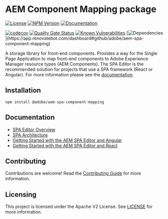 # AEM Component Mapping package

[![License](https://img.shields.io/badge/license-Apache%202-blue)](https://github.com/adobe/aem-spa-component-mapping/blob/master/LICENSE)
[![NPM Version](https://img.shields.io/npm/v/@adobe/aem-spa-component-mapping.svg)](https://www.npmjs.com/package/@adobe/aem-spa-component-mapping)
[![Documentation](https://img.shields.io/badge/docs-api-blue)](https://opensource.adobe.com/aem-spa-component-mapping/)

[![codecov](https://codecov.io/gh/adobe/aem-spa-component-mapping/branch/master/graph/badge.svg)](https://codecov.io/gh/adobe/aem-spa-component-mapping)
[![Quality Gate Status](https://sonarcloud.io/api/project_badges/measure?project=adobe_aem-spa-component-mapping&metric=alert_status)](https://sonarcloud.io/dashboard?id=adobe_aem-spa-component-mapping)
[![Known Vulnerabilities](https://snyk.io/test/github/adobe/aem-spa-component-mapping/badge.svg)](https://snyk.io/test/github/adobe/aem-spa-component-mapping)
[![Dependencies](https://badges.renovateapi.com/github/adobe/aem-spa-component-mapping?)](https://app.renovatebot.com/dashboard#github/adobe/aem-spa-component-mapping)

A storage library for front-end components. Provides a way for the Single Page Application to map front-end components to Adobe Experience Manager resource types (AEM Components). The SPA Editor is the recommended solution for projects that use a SPA framework (React or Angular). 
For more information please see the [documentation](https://docs.adobe.com/content/help/en/experience-manager-65/developing/headless/spas/spa-dynamic-model-to-component-mapping.html).


## Installation 
```
npm install @adobe/aem-spa-component-mapping
```

## Documentation 

* [SPA Editor Overview](https://www.adobe.com/go/aem6_5_docs_spa_en)
* [SPA Architecture](https://docs.adobe.com/content/help/en/experience-manager-65/developing/headless/spas/spa-architecture.html)
* [Getting Started with the AEM SPA Editor and Angular](https://docs.adobe.com/content/help/en/experience-manager-learn/spa-angular-tutorial/overview.html)
* [Getting Started with the AEM SPA Editor and React](https://docs.adobe.com/content/help/en/experience-manager-learn/spa-react-tutorial/overview.html)

## Contributing

Contributions are welcome! Read the [Contributing Guide](CONTRIBUTING.md) for more information.

## Licensing

This project is licensed under the Apache V2 License. See [LICENSE](LICENSE) for more information.
